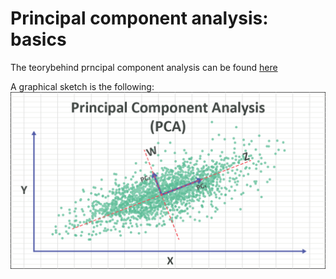 # Principal component analysis: basics

The teorybehind prncipal component analysis can be found [here](https://numxl.com/blogs/principal-component-analysis-pca-101/)

A graphical sketch is the following:
<img src="Pics/PCA.png" />


